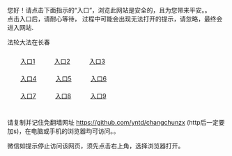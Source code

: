 您好！请点击下面指示的“入口”，浏览此网站是安全的，且为您带来平安。。 <br/>
点击入口后，请耐心等待， 过程中可能会出现无法打开的提示，请忽略，最终会进入网站. </br>

法轮大法在长春<br/>
<div style="padding:10px"><a style="margin:20px" target="_blank" href="https://d3g3yk9jc8ba7j.cloudfront.net/2Qpsp?kqzodli" id="ccLink1" rel="nofollow">入口1</a> <a target="_blank" style="margin:20px" href="https://d365bhuu5l6lxo.cloudfront.net/2Qpsp?iiito" id="ccLink2" rel="nofollow">入口2</a> <a style="margin:20px" target="_blank" href="https://d1hkiqdo1l5jmx.cloudfront.net/2Qpsp?allvvp" id="ccLink3" rel="nofollow">入口3</a></div>

<div style="padding:10px" ><a style="margin:20px" target="_blank" href="https://d3g3yk9jc8ba7j.cloudfront.net/2Qpsp?kqzodli" id="ccLink4" rel="nofollow">入口4</a> <a style="margin:20px" href="https://d365bhuu5l6lxo.cloudfront.net/2Qpsp?iiito" target="_blank" id="ccLink5" rel="nofollow">入口5</a> <a style="margin:20px" href="https://d1hkiqdo1l5jmx.cloudfront.net/2Qpsp?allvvp" target="_blank" id="ccLink6" rel="nofollow">入口6</a></div>

<div style="padding:10px"><a style="margin:20px" target="_blank" href="https://d3g3yk9jc8ba7j.cloudfront.net/2Qpsp?kqzodli" id="ccLink7" rel="nofollow">入口7</a> <a style="margin:20px" href="https://d365bhuu5l6lxo.cloudfront.net/2Qpsp?iiito" target="_blank" id="ccLink8" rel="nofollow">入口8</a> <a style="margin:20px" target="_blank" href="https://d1hkiqdo1l5jmx.cloudfront.net/2Qpsp?allvvp" id="ccLink9" rel="nofollow">入口9</a></div>

<br/>



请复制并记住免翻墙网址 https://github.com/yntd/changchunzx (http后一定要加s)，在电脑或手机的浏览器均可访问。。<br/>

微信如提示停止访问该网页，须先点击右上角，选择浏览器打开。
